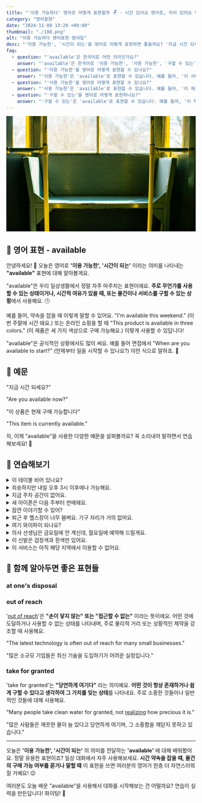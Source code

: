 ```yaml
---
title: "'이용 가능하다' 영어로 어떻게 표현할까 🪑 - 시간 있어요 영어로, 자리 있어요 영어로"
category: "영어표현"
date: "2024-11-09 13:20 +09:00"
thumbnail: "./188.png"
alt: "이용 가능하다 영어표현 썸네일"
desc: "'이용 가능한', '시간이 되는'을 영어로 어떻게 표현하면 좋을까요? '지금 시간 되세요?', '이 상품은 현재 구매 가능합니다' 등을 영어로 표현하는 법을 배워봅시다. 다양한 예문을 통해서 연습하고 본인의 표현으로 만들어 보세요."
faq:
  - question: "'available'은 한국어로 어떤 의미인가요?"
    answer: "'available'은 한국어로 '이용 가능한', '사용 가능한', '구할 수 있는' 등으로 번역될 수 있습니다."
  - question: "'이용 가능한'을 영어로 어떻게 표현할 수 있나요?"
    answer: "'이용 가능한'은 'available'로 표현할 수 있습니다. 예를 들어, '이 서비스는 언제든지 이용 가능합니다'는 'This service is available at any time'으로 말할 수 있습니다."
  - question: "'사용 가능한'을 영어로 어떻게 표현할 수 있나요?"
    answer: "'사용 가능한'은 'available'로 표현할 수 있습니다. 예를 들어, '이 제품은 현재 사용 가능합니다'는 'This product is currently available'로 표현할 수 있습니다."
  - question: "'구할 수 있는'을 영어로 어떻게 표현하나요?"
    answer: "'구할 수 있는'은 'available'로 표현할 수 있습니다. 예를 들어, '이 책은 온라인에서 구할 수 있습니다'는 'This book is available online'으로 말할 수 있습니다."
---
```


![약간 낡은 열차의 창가자리](./188-1.jpg)

## 🌟 영어 표현 - available

안녕하세요! 👋 오늘은 영어로 **'이용 가능한', '시간이 되는'** 이라는 의미를 나타내는 **"available"** 표현에 대해 알아볼게요.

"available"은 우리 일상생활에서 정말 자주 마주치는 표현이에요. **주로 무언가를 사용할 수 있는 상태이거나, 시간적 여유가 있을 때, 또는 물건이나 서비스를 구할 수 있는 상황**에서 사용해요. 🕒

예를 들어, 약속을 잡을 때 이렇게 말할 수 있어요. "I'm available this weekend." (이번 주말에 시간 돼요.) 또는 온라인 쇼핑을 할 때 "This product is available in three colors." (이 제품은 세 가지 색상으로 구매 가능해요.) 이렇게 사용할 수 있답니다!

"available"은 공식적인 상황에서도 많이 써요. 예를 들어 면접에서 "When are you available to start?" (언제부터 일을 시작할 수 있나요?) 이런 식으로 말하죠. 💼

<script async src="https://pagead2.googlesyndication.com/pagead/js/adsbygoogle.js?client=ca-pub-1465612013356152"
     crossorigin="anonymous"></script>
<!-- engple-horizontal-ad -->

<ins class="adsbygoogle"
     style="display:block"
     data-ad-client="ca-pub-1465612013356152"
     data-ad-slot="2106896038"
     data-ad-format="auto"
     data-full-width-responsive="true"></ins>

<script>
     (adsbygoogle = window.adsbygoogle || []).push({});
</script>

## 📖 예문

"지금 시간 되세요?"

"Are you available now?"

"이 상품은 현재 구매 가능합니다"

"This item is currently available."

자, 이제 "available"을 사용한 다양한 예문을 살펴볼까요? 꼭 소리내어 말하면서 연습해보세요! 🚀

## 💬 연습해보기

<details>
<summary>이 테이블 비어 있나요?</summary>
<span>Is this table available?</span>
</details>

<details>
<summary>죄송하지만 내일 오후 3시 이후에나 가능해요.</summary>
<span>Sorry, I won't be available until after 3 PM tomorrow.</span>
</details>

<details>
<summary>지금 주차 공간이 없어요.</summary>
<span>There are no parking spots available right now.</span>
</details>

<details>
<summary>새 아이폰은 다음 주부터 판매돼요.</summary>
<span>The new iPhone will be available starting next week.</span>
</details>

<details>
<summary>잠깐 이야기할 수 있어?</summary>
<span>Hey, are you available for a quick chat?</span>
</details>

<details>
<summary>퇴근 후 헬스장이 너무 붐벼요. 기구 자리가 거의 없어요.</summary>
<span>The gym gets super crowded after work. <a href="/blog/in-english/078.barely/">barely</a> any machines available.</span>
</details>
<details>
<summary>여기 와이파이 되나요?</summary>
<span>Is Wi-Fi available here?</span>
</details>

<details>
<summary>의사 선생님은 금요일에 안 계신데, 월요일에 예약해 드릴게요.</summary>
<span>The doc's not available on Fridays, but I can book you for Monday.</span>
</details>

<details>
<summary>이 신발은 검정색과 흰색만 있어요.</summary>
<span>These shoes are only available in black and white.</span>
</details>

<details>
<summary>이 서비스는 아직 해당 지역에서 이용할 수 없어요.</summary>
<span>The service isn't available in your area yet.</span>
</details>

## 🤝 함께 알아두면 좋은 표현들

### at one's disposal

### out of reach

'[out of reach](/blog/vocab-1/034.out-of-reach/)'은 **"손이 닿지 않는" 또는 "접근할 수 없는"** 이라는 뜻이에요. 어떤 것에 도달하거나 사용할 수 없는 상태를 나타내며, 주로 물리적 거리 또는 상황적인 제약을 강조할 때 사용해요.

"The latest technology is often out of reach for many small businesses."

"많은 소규모 기업들은 최신 기술을 도입하기가 어려운 실정입니다."

### take for granted

'take for granted'는 **"당연하게 여기다"** 라는 의미예요. **어떤 것이 항상 존재하거나 쉽게 구할 수 있다고 생각하여 그 가치를 잊는 상태**를 나타내요. 주로 소중한 것들이나 일반적인 것들에 대해 사용해요.

"Many people take clean water for granted, not [realizing](/blog/in-english/166.realize/) how precious it is."

"많은 사람들은 깨끗한 물이 늘 있다고 당연하게 여기며, 그 소중함을 깨닫지 못하고 있습니다."

---

오늘은 **'이용 가능한', '시간이 되는'** 의 의미를 전달하는 **'available'** 에 대해 배워봤어요. 정말 유용한 표현이죠? 일상 대화에서 자주 사용해보세요. **시간 약속을 잡을 때, 물건의 구매 가능 여부를 묻거나 말할 때** 이 표현을 쓰면 여러분의 영어가 한층 더 자연스러워질 거예요! 😉

여러분도 오늘 배운 "available"을 사용해서 대화를 시작해보는 건 어떨까요? 연습이 실력을 만든답니다! 화이팅! 💪
